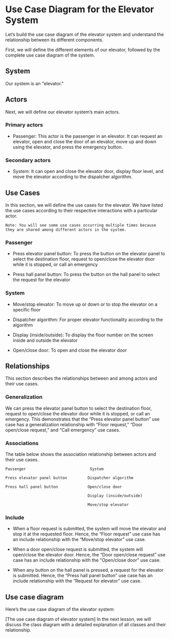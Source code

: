 # Use Case Diagram for the Elevator System
Let’s build the use case diagram of the elevator system and understand the relationship between its different components.

First, we will define the different elements of our elevator, followed by the complete use case diagram of the system.

## System
Our system is an "elevator."

## Actors
Next, we will define our elevator system’s main actors.

### Primary actors
- Passenger: This actor is the passenger in an elevator. It can request an elevator, open and close the door of an elevator, move up and down using the elevator, and press the emergency button.
### Secondary actors
- System: It can open and close the elevator door, display floor level, and move the elevator according to the dispatcher algorithm.
## Use Cases
In this section, we will define the use cases for the elevator. We have listed the use cases according to their respective interactions with a particular actor.
```
Note: You will see some use cases occurring multiple times because they are shared among different actors in the system.
```
### Passenger
- Press elevator panel button: To press the button on the elevator panel to select the destination floor, request to open/close the elevator door while it is stopped, or call an emergency

- Press hall panel button: To press the button on the hall panel to select the request for the elevator

### System
- Move/stop elevator: To move up or down or to stop the elevator on a specific floor

- Dispatcher algorithm: For proper elevator functionality according to the algorithm

- Display (inside/outside): To display the floor number on the screen inside and outside the elevator

- Open/close door: To open and close the elevator door

## Relationships
This section describes the relationships between and among actors and their use cases.

### Generalization
We can press the elevator panel button to select the destination floor, request to open/close the elevator door while it is stopped, or call an emergency. This demonstrates that the “Press elevator panel button” use case has a generalization relationship with “Floor request,” “Door open/close request,” and “Call emergency” use cases.

### Associations
The table below shows the association relationship between actors and their use cases.
```
Passenger                            System	

Press elevator panel button         Dispatcher algorithm

Press hall panel button             Open/close door	

                                    Display (inside/outside)            

                                    Move/stop elevator
```
### Include
- When a floor request is submitted, the system will move the elevator and stop it at the requested floor. Hence, the “Floor request” use case has an include relationship with the “Move/stop elevator” use case.

- When a door open/close request is submitted, the system will open/close the elevator door. Hence, the “Door open/close request” use case has an include relationship with the “Open/close door” use case.

- When any button on the hall panel is pressed, a request for the elevator is submitted. Hence, the “Press hall panel button” use case has an include relationship with the “Request for elevator” use case.

## Use case diagram
Here’s the use case diagram of the elevator system:

[The use case diagram of elevator system]
In the next lesson, we will discuss the class diagram with a detailed explanation of all classes and their relationship.
